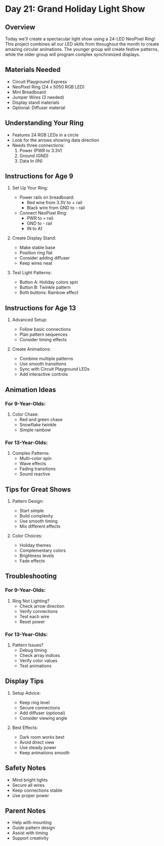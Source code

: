 # Day 21: Grand Holiday Light Show

## Overview
Today we'll create a spectacular light show using a 24-LED NeoPixel Ring! This project combines all our LED skills from throughout the month to create amazing circular animations. The younger group will create festive patterns, while the older group will program complex synchronized displays.

## Materials Needed
- Circuit Playground Express
- NeoPixel Ring (24 x 5050 RGB LED)
- Mini Breadboard
- Jumper Wires (3 needed)
- Display stand materials
- Optional: Diffuser material

## Understanding Your Ring
- Features 24 RGB LEDs in a circle
- Look for the arrows showing data direction
- Needs three connections:
  1. Power (PWR to 3.3V)
  2. Ground (GND)
  3. Data In (IN)

## Instructions for Age 9

1. Set Up Your Ring:
   - Power rails on breadboard:
     - Red wire from 3.3V to + rail
     - Black wire from GND to - rail
   - Connect NeoPixel Ring:
     - PWR to + rail
     - GND to - rail
     - IN to A1

2. Create Display Stand:
   - Make stable base
   - Position ring flat
   - Consider adding diffuser
   - Keep wires neat

3. Test Light Patterns:
   - Button A: Holiday colors spin
   - Button B: Twinkle pattern
   - Both buttons: Rainbow effect

## Instructions for Age 13

1. Advanced Setup:
   - Follow basic connections
   - Plan pattern sequences
   - Consider timing effects

2. Create Animations:
   - Combine multiple patterns
   - Use smooth transitions
   - Sync with Circuit Playground LEDs
   - Add interactive controls

## Animation Ideas

### For 9-Year-Olds:
1. Color Chase:
   - Red and green chase
   - Snowflake twinkle
   - Simple rainbow

### For 13-Year-Olds:
1. Complex Patterns:
   - Multi-color spin
   - Wave effects
   - Fading transitions
   - Sound reactive

## Tips for Great Shows

1. Pattern Design:
   - Start simple
   - Build complexity
   - Use smooth timing
   - Mix different effects

2. Color Choices:
   - Holiday themes
   - Complementary colors
   - Brightness levels
   - Fade effects

## Troubleshooting

### For 9-Year-Olds:
1. Ring Not Lighting?
   - Check arrow direction
   - Verify connections
   - Test each wire
   - Reset power

### For 13-Year-Olds:
1. Pattern Issues?
   - Debug timing
   - Check array indices
   - Verify color values
   - Test animations

## Display Tips

1. Setup Advice:
   - Keep ring level
   - Secure connections
   - Add diffuser (optional)
   - Consider viewing angle

2. Best Effects:
   - Dark room works best
   - Avoid direct view
   - Use steady power
   - Keep animations smooth

## Safety Notes
- Mind bright lights
- Secure all wires
- Keep connections stable
- Use proper power

## Parent Notes
- Help with mounting
- Guide pattern design
- Assist with timing
- Support creativity

